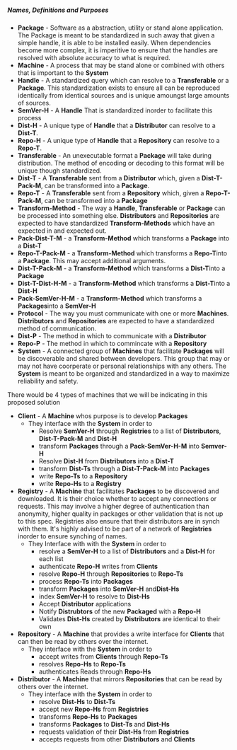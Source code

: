 
##### Names, Definitions and Purposes
- **Package** - Software as a abstraction, utility or stand alone application. The Package is meant to be standardized in such away that given a simple handle, it is able to be installed easily. When dependencies become more complex, it is imperitive to ensure that the handles are resolved with absolute accuracy to what is required.
- **Machine** - A process that may be stand alone or combined with others that is important to the **System**
- **Handle** - A standardized query which can resolve to a **Transferable** or a **Package**. This standardization exists to ensure all can be reproduced identically from identical sources and is unique amoungst large amounts of sources.
- **SemVer-H** - A **Handle** That is standardized inorder to facilitate this process
- **Dist-H** - A unique type of **Handle** that a **Distributor** can resolve to a **Dist-T**.
- **Repo-H** - A unique type of **Handle** that a **Repository** can resolve to a **Repo-T**.
- **Transferable** - An unexecutable format a **Package** will take during distribution. The method of encoding or decoding to this format will be unique though standardized.
- **Dist-T** - A **Transferable** sent from a **Distributor** which, given a **Dist-T-Pack-M**, can be transformed into a **Package**.
- **Repo-T** - A **Transferable** sent from a **Repository** which, given a **Repo-T-Pack-M**, can be transformed into a **Package**
- **Transform-Method** - The way a **Handle**, **Transferable** or **Package** can be processed into something else. **Distributors** and **Repositories** are expected to have standardized **Transform-Methods** which have an expected in and expected out.
- **Pack-Dist-T-M** - a **Transform-Method** which transforms a **Package** into a **Dist-T**
- **Repo-T-Pack-M** - a **Transform-Method** which transforms a **Repo-T**into a **Package**. This may accept additional arguments.
- **Dist-T-Pack-M** - a **Transform-Method** which transforms a **Dist-T**into a **Package**
- **Dist-T-Dist-H-M** - a **Transform-Method** which transforms a **Dist-T**into a **Dist-H**
- **Pack-SemVer-H-M** - a **Transform-Method** which transforms a **Packages**into a **SemVer-H**
- **Protocol** - The way you must communicate with one or more **Machines**. **Distributors** and **Repositories** are expected to have a standardized method of communication.
- **Dist-P** - The method in which to communicate with a **Distributor**
- **Repo-P** - The method in which to commincate with a **Repository**
- **System** - A connected group of **Machines** that facilitate **Packages** will be discoverable and shared between developers. This group that may or may not have coorperate or personal relationships with any others. The **System** is meant to be organized and standardized in a way to maximize reliability and safety.

There would be 4 types of machines that we will be indicating in this proposed solution
- **Client** - A **Machine** whos purpose is to develop **Packages**
  - They interface with the **System** in order to
    - Resolve **SemVer-H** through **Registries** to a list of **Distributors**, **Dist-T-Pack-M** and  **Dist-H**
    - transform **Packages** through a **Pack-SemVer-H-M** into **Semver-H**
    - Resolve **Dist-H** from **Distributors** into a **Dist-T**
    - transform **Dist-Ts** through a **Dist-T-Pack-M** into **Packages**
    - write **Repo-Ts** to a **Repository**
    - write **Repo-Hs** to a **Registry**
- **Registry** - A **Machine** that facilitates **Packages** to be discovered and downloaded. It is their choice whether to accept any connections or requests. This may involve a higher degree of authentication than anonymity, higher quality in packages or other validation that is not up to this spec. Registries also ensure that their distributors are in synch with them. It's highly advised to be part of a network of **Registries** inorder to ensure synching of names.
  - They Interface with with the **System** in order to
    - resolve a **SemVer-H** to a list of **Distributors** and a **Dist-H** for each list
    - authenticate **Repo-H** writes from **Clients**
    - resolve **Repo-H** through **Repositories** to **Repo-Ts**
    - process **Repo-Ts** into **Packages**
    - transform **Packages** into **SemVer-H** and**Dist-Hs**
    - index **SemVer-H** to resolve to **Dist-Hs**
    - Accept **Distributor** applications
    - Notify **Distrubtors** of the new **Packaged** with a **Repo-H**
    - Validates **Dist-Hs** created by **Distributors** are identical to their own
- **Repository** - A **Machine** that provides a write interface for **Clients** that can then be read by others over the internet.
  - They interface with the **System** in order to
    - accept writes from **Clients** through **Repo-Ts**
    - resolves **Repo-Hs** to **Repo-Ts**
    - authenticates Reads through **Repo-Hs**
- **Distributor** - A **Machine** that mirrors **Repositories** that can be read by others over the internet.
  - They interface with the **System** in order to
    - resolve **Dist-Hs** to **Dist-Ts**
    - accept new **Repo-Hs** from **Registries**
    - transforms **Repo-Hs** to **Packages**
    - transforms **Packages**  to **Dist-Ts** and **Dist-Hs**
    - requests validation of their **Dist-Hs** from **Registries**
    - accepts requests from other **Distributors** and **Clients**
